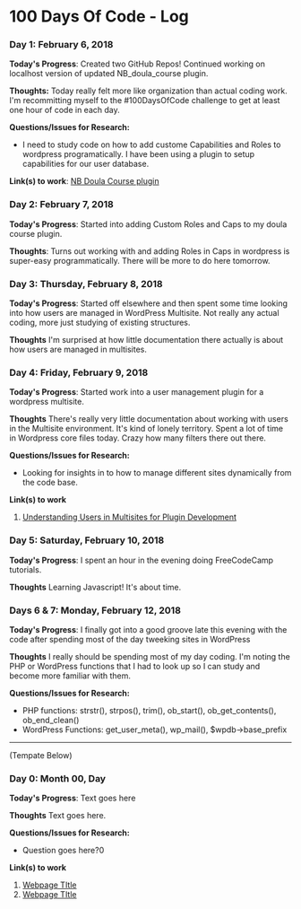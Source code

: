 # 100 Days Of Code - Log

### Day 1: February 6, 2018

**Today's Progress**: Created two GitHub Repos! Continued working on localhost version of updated NB_doula_course plugin. 

**Thoughts:** Today really felt more like organization than actual coding work. I'm recommitting myself to the #100DaysOfCode challenge to get at least one hour of code in each day.

**Questions/Issues for Research:** 
* I need to study code on how to add custome Capabilities and Roles to wordpress programatically. I have been using a plugin to setup capabilities for our user database.

**Link(s) to work**: [NB Doula Course plugin](https://github.com/brent-leavitt/nb-doula-course)



### Day 2: February 7, 2018 

**Today's Progress**: Started into adding Custom Roles and Caps to my doula course plugin. 

**Thoughts**: Turns out working with and adding Roles in Caps in wordpress is super-easy programmatically. There will be more to do here tomorrow. 



### Day 3: Thursday, February 8, 2018

**Today's Progress**: Started off elsewhere and then spent some time looking into how users are managed in WordPress Multisite. Not really any actual coding, more just studying of existing structures. 

**Thoughts** I'm surprised at how little documentation there actually is about how users are managed in multisites. 



### Day 4: Friday, February 9, 2018

**Today's Progress**: Started work into a user management plugin for a wordpress multisite. 

**Thoughts** There's really very little documentation about working with users in the Multisite environment. It's kind of lonely territory. Spent a lot of time in Wordpress core files today. Crazy how many filters there out there. 

**Questions/Issues for Research:** 
* Looking for insights in to how to manage different sites dynamically from the code base. 

**Link(s) to work**

1. [Understanding Users in Multisites for Plugin Development](https://premium.wpmudev.org/forums/topic/understanding-users-in-multisites-for-plugin-development?replies=2#post-1300415)


### Day 5: Saturday, February 10, 2018

**Today's Progress**: I spent an hour in the evening doing FreeCodeCamp tutorials. 

**Thoughts** Learning Javascript! It's about time. 



### Days 6 & 7: Monday, February 12, 2018

**Today's Progress**: I finally got into a good groove late this evening with the code after spending most of the day tweeking sites in WordPress

**Thoughts** I really should be spending most of my day coding. I'm noting the PHP or WordPress functions that I had to look up so I can study and become more familiar with them. 

**Questions/Issues for Research:** 
* PHP functions: strstr(), strpos(), trim(), ob_start(), ob_get_contents(), ob_end_clean()
* WordPress Functions: get_user_meta(), wp_mail(), $wpdb->base_prefix



----

(Tempate Below)


### Day 0: Month 00, Day

**Today's Progress**: Text goes here

**Thoughts** Text goes here. 

**Questions/Issues for Research:** 
* Question goes here?0

**Link(s) to work**
1. [Webpage TItle](https://www.example.com/)
2. [Webpage TItle](https://www.example.com/)

